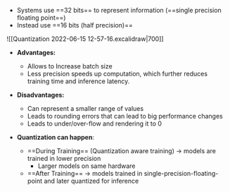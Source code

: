 - Systems use ==32 bits== to represent information (==single precision floating point==)
- Instead use ==16 bits (half precision)== 



![[Quantization 2022-06-15 12-57-16.excalidraw|700]]
- **Advantages:**
	- Allows to Increase batch size
	- Less precision speeds up computation, which further reduces training time and inference latency.

- **Disadvantages:**
	- Can represent a smaller range of values
	- Leads to rounding errors that can lead to big performance changes
	- Leads to under/over-flow and rendering it to 0


- **Quantization can happen**:
	- ==During Training== (Quantization aware training) -> models are trained in lower precision
		- Larger models on same hardware
	- ==After Training== -> models trained in single-precision-floating-point and later quantized for inference